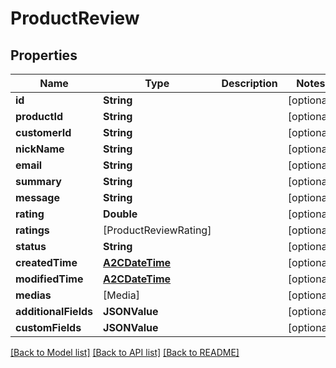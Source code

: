 # ProductReview

## Properties
Name | Type | Description | Notes
------------ | ------------- | ------------- | -------------
**id** | **String** |  | [optional] 
**productId** | **String** |  | [optional] 
**customerId** | **String** |  | [optional] 
**nickName** | **String** |  | [optional] 
**email** | **String** |  | [optional] 
**summary** | **String** |  | [optional] 
**message** | **String** |  | [optional] 
**rating** | **Double** |  | [optional] 
**ratings** | [ProductReviewRating] |  | [optional] 
**status** | **String** |  | [optional] 
**createdTime** | [**A2CDateTime**](A2CDateTime.md) |  | [optional] 
**modifiedTime** | [**A2CDateTime**](A2CDateTime.md) |  | [optional] 
**medias** | [Media] |  | [optional] 
**additionalFields** | **JSONValue** |  | [optional] 
**customFields** | **JSONValue** |  | [optional] 

[[Back to Model list]](../README.md#documentation-for-models) [[Back to API list]](../README.md#documentation-for-api-endpoints) [[Back to README]](../README.md)


